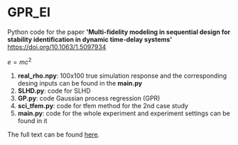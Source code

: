 # GPR_EI
Python code for the paper __'Multi-fidelity modeling in sequential design for stability identification in dynamic time-delay systems'__ <https://doi.org/10.1063/1.5097934>

$e = mc^2$

1. __real_rho.npy__: 100x100 true simulation response and the corresponding desing inputs can be found in the __main.py__
2. __SLHD.py__: code for SLHD
3. __GP.py__: code Gaussian process regression (GPR) 
4. __sci_tfem.py__: code for tfem method for the 2nd case study
5. __main.py__: code for the whole experiment and experiment settings can be found in it

The full text can be found [here].

[here]: https://www.researchgate.net/publication/335647101_Multi-fidelity_modeling_in_sequential_design_for_stability_identification_in_dynamic_time-delay_systems
